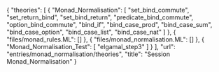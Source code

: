 {
    "theories": [
        {
            "Monad_Normalisation": [
                "set_bind_commute",
                "set_return_bind",
                "set_bind_return",
                "predicate_bind_commute",
                "option_bind_commute",
                "bind_if",
                "bind_case_prod",
                "bind_case_sum",
                "bind_case_option",
                "bind_case_list",
                "bind_case_nat"
            ]
        },
        {
            "files/monad_rules.ML": []
        },
        {
            "files/monad_normalisation.ML": []
        },
        {
            "Monad_Normalisation_Test": [
                "elgamal_step3"
            ]
        }
    ],
    "url": "entries/monad_normalisation/theories",
    "title": "Session Monad_Normalisation"
}